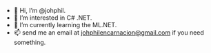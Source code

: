 - 👋 Hi, I’m @johphil.
- 👀 I’m interested in C# .NET.
- 🌱 I’m currently learning the ML.NET.
- 📫 send me an email at johphilencarnacion@gmail.com if you need something.

<!---
johphil/johphil is a ✨ special ✨ repository because its `README.md` (this file) appears on your GitHub profile.
You can click the Preview link to take a look at your changes.
--->
